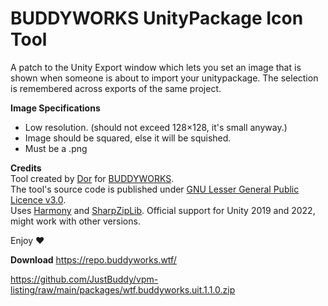 # BUDDYWORKS UnityPackage Icon Tool

A patch to the Unity Export window which lets you set an image that is shown when someone is about to import your unitypackage. The selection is remembered across exports of the same project.

**Image Specifications**
- Low resolution. (should not exceed 128×128, it's small anyway.)
- Image should be squared, else it will be squished.
- Must be a .png

**Credits**  
Tool created by [Dor](https://store.dor.dev) for [BUDDYWORKS](https://buddyworks.wtf).  
The tool's source code is published under [GNU Lesser General Public Licence v3.0](https://github.com/JustBuddy/unitypackage-icon-tool/blob/main/LICENSE).  
Uses [Harmony](https://github.com/pardeike/Harmony) and [SharpZipLib](https://github.com/icsharpcode/SharpZipLib).
Official support for Unity 2019 and 2022, might work with other versions.  

Enjoy ❤️

**Download**
https://repo.buddyworks.wtf/

https://github.com/JustBuddy/vpm-listing/raw/main/packages/wtf.buddyworks.uit.1.1.0.zip
